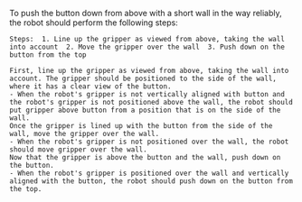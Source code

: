 To push the button down from above with a short wall in the way reliably, the robot should perform the following steps:

    Steps:  1. Line up the gripper as viewed from above, taking the wall into account  2. Move the gripper over the wall  3. Push down on the button from the top
    
    First, line up the gripper as viewed from above, taking the wall into account. The gripper should be positioned to the side of the wall, where it has a clear view of the button.
    - When the robot's gripper is not vertically aligned with button and the robot's gripper is not positioned above the wall, the robot should put gripper above button from a position that is on the side of the wall.
    Once the gripper is lined up with the button from the side of the wall, move the gripper over the wall.
    - When the robot's gripper is not positioned over the wall, the robot should move gripper over the wall.
    Now that the gripper is above the button and the wall, push down on the button.
    - When the robot's gripper is positioned over the wall and vertically aligned with the button, the robot should push down on the button from the top.
